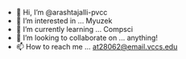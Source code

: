 - 👋 Hi, I’m @arashtajalli-pvcc
- 👀 I’m interested in ... Myuzek
- 🌱 I’m currently learning ... Compsci
- 💞️ I’m looking to collaborate on ... anything!
- 📫 How to reach me ... at28062@email.vccs.edu

<!---
arashtajalli-pvcc/arashtajalli-pvcc is a ✨ special ✨ repository because its `README.md` (this file) appears on your GitHub profile.
You can click the Preview link to take a look at your changes.
--->
